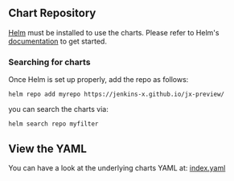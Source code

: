 
## Chart Repository

[Helm](https://helm.sh) must be installed to use the charts.
Please refer to Helm's [documentation](https://helm.sh/docs/) to get started.

### Searching for charts

Once Helm is set up properly, add the repo as follows:

    helm repo add myrepo https://jenkins-x.github.io/jx-preview/

you can search the charts via:

    helm search repo myfilter

## View the YAML

You can have a look at the underlying charts YAML at: [index.yaml](index.yaml)
